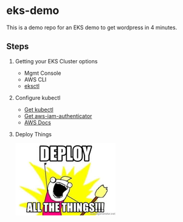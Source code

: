 # eks-demo
This is a demo repo for an EKS demo to get wordpress in 4 minutes. 

## Steps
1. Getting your EKS Cluster options
    - Mgmt Console
    - AWS CLI
    - [eksctl](https://docs.aws.amazon.com/eks/latest/userguide/eksctl.html)
2. Configure kubectl 
    - [Get kubectl](https://docs.aws.amazon.com/eks/latest/userguide/install-kubectl.html) 
    - [Get aws-iam-authenticator](https://docs.aws.amazon.com/eks/latest/userguide/install-aws-iam-authenticator.html) 
    - [AWS Docs](https://docs.aws.amazon.com/eks/latest/userguide/create-kubeconfig.html)
    
3. Deploy Things

   ![alt text](https://github.com/brylex418/eks-demo/blob/master/src/images/deploy.jpg "DEPLOY ALL THE THINGS!")
